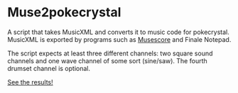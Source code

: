 # Muse2pokecrystal
A script that takes MusicXML and converts it to music code for pokecrystal.
MusicXML is exported by programs such as [Musescore](https://musescore.org) and Finale Notepad.

The script expects at least three different channels: two square sound channels and one wave channel of some sort (sine/saw).
The fourth drumset channel is optional.

[See the results!](https://www.youtube.com/watch?v=Iefmxd7u59o&feature=youtu.be)
